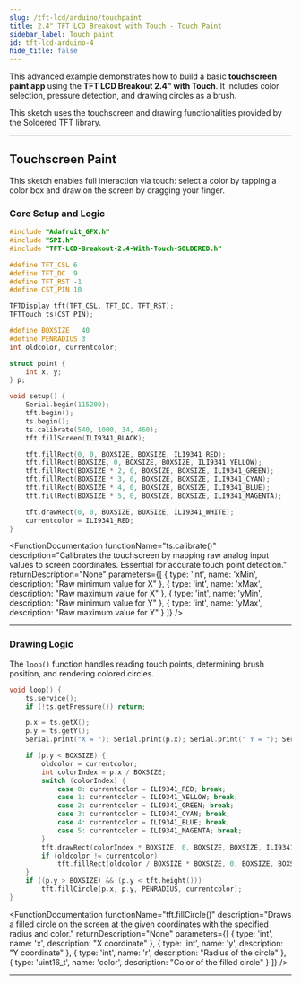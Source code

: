 ```yaml
---
slug: /tft-lcd/arduino/touchpaint
title: 2.4" TFT LCD Breakout with Touch - Touch Paint
sidebar_label: Touch paint
id: tft-lcd-arduino-4
hide_title: false
---
```


This advanced example demonstrates how to build a basic **touchscreen paint app** using the **TFT LCD Breakout 2.4" with Touch**. It includes color selection, pressure detection, and drawing circles as a brush.

<InfoBox>This sketch uses the touchscreen and drawing functionalities provided by the Soldered TFT library.</InfoBox>

---

## Touchscreen Paint

This sketch enables full interaction via touch: select a color by tapping a color box and draw on the screen by dragging your finger.

### Core Setup and Logic

```cpp
#include "Adafruit_GFX.h"
#include "SPI.h"
#include "TFT-LCD-Breakout-2.4-With-Touch-SOLDERED.h"

#define TFT_CSL 6
#define TFT_DC  9
#define TFT_RST -1
#define CST_PIN 10

TFTDisplay tft(TFT_CSL, TFT_DC, TFT_RST);
TFTTouch ts(CST_PIN);

#define BOXSIZE   40
#define PENRADIUS 3
int oldcolor, currentcolor;

struct point {
    int x, y;
} p;

void setup() {
    Serial.begin(115200);
    tft.begin();
    ts.begin();
    ts.calibrate(540, 1000, 34, 460);
    tft.fillScreen(ILI9341_BLACK);

    tft.fillRect(0, 0, BOXSIZE, BOXSIZE, ILI9341_RED);
    tft.fillRect(BOXSIZE, 0, BOXSIZE, BOXSIZE, ILI9341_YELLOW);
    tft.fillRect(BOXSIZE * 2, 0, BOXSIZE, BOXSIZE, ILI9341_GREEN);
    tft.fillRect(BOXSIZE * 3, 0, BOXSIZE, BOXSIZE, ILI9341_CYAN);
    tft.fillRect(BOXSIZE * 4, 0, BOXSIZE, BOXSIZE, ILI9341_BLUE);
    tft.fillRect(BOXSIZE * 5, 0, BOXSIZE, BOXSIZE, ILI9341_MAGENTA);

    tft.drawRect(0, 0, BOXSIZE, BOXSIZE, ILI9341_WHITE);
    currentcolor = ILI9341_RED;
}
```

<FunctionDocumentation
  functionName="ts.calibrate()"
  description="Calibrates the touchscreen by mapping raw analog input values to screen coordinates. Essential for accurate touch point detection."
  returnDescription="None"
  parameters={[
    { type: 'int', name: 'xMin', description: "Raw minimum value for X" },
    { type: 'int', name: 'xMax', description: "Raw maximum value for X" },
    { type: 'int', name: 'yMin', description: "Raw minimum value for Y" },
    { type: 'int', name: 'yMax', description: "Raw maximum value for Y" }
  ]}
/>

---

### Drawing Logic

The `loop()` function handles reading touch points, determining brush position, and rendering colored circles.

```cpp
void loop() {
    ts.service();
    if (!ts.getPressure()) return;

    p.x = ts.getX();
    p.y = ts.getY();
    Serial.print("X = "); Serial.print(p.x); Serial.print("	Y = "); Serial.println(p.y);

    if (p.y < BOXSIZE) {
        oldcolor = currentcolor;
        int colorIndex = p.x / BOXSIZE;
        switch (colorIndex) {
            case 0: currentcolor = ILI9341_RED; break;
            case 1: currentcolor = ILI9341_YELLOW; break;
            case 2: currentcolor = ILI9341_GREEN; break;
            case 3: currentcolor = ILI9341_CYAN; break;
            case 4: currentcolor = ILI9341_BLUE; break;
            case 5: currentcolor = ILI9341_MAGENTA; break;
        }
        tft.drawRect(colorIndex * BOXSIZE, 0, BOXSIZE, BOXSIZE, ILI9341_WHITE);
        if (oldcolor != currentcolor)
            tft.fillRect(oldcolor / BOXSIZE * BOXSIZE, 0, BOXSIZE, BOXSIZE, oldcolor);
    }
    if ((p.y > BOXSIZE) && (p.y < tft.height()))
        tft.fillCircle(p.x, p.y, PENRADIUS, currentcolor);
}
```

<FunctionDocumentation
  functionName="ts.getX() / ts.getY()"
  description="Returns the last X or Y coordinate from the touchscreen input after mapping and calibration."
  returnDescription="int — Coordinate value in screen pixels."
  parameters={[]}
/>

<FunctionDocumentation
  functionName="tft.fillCircle()"
  description="Draws a filled circle on the screen at the given coordinates with the specified radius and color."
  returnDescription="None"
  parameters={[
    { type: 'int', name: 'x', description: "X coordinate" },
    { type: 'int', name: 'y', description: "Y coordinate" },
    { type: 'int', name: 'r', description: "Radius of the circle" },
    { type: 'uint16_t', name: 'color', description: "Color of the filled circle" }
  ]}
/>

<CenteredImage src="/img/tft-lcd/touchpaint.png" alt="tft touchpaint" caption="Example drawing using touchpaint" />

---

<QuickLink 
  title="TouchPaint.ino" 
  description="Paint on the screen using your finger with full color selection and circle brush." 
  url="https://github.com/SolderedElectronics/Soldered-TFT-LCD-Breakout-2.4-With-Touch-Arduino-Library/blob/main/examples/TouchPaint/TouchPaint.ino" 
/>